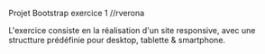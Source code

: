 Projet Bootstrap exercice 1 //rverona

L'exercice consiste en la réalisation d'un site responsive, avec une structture prédéfinie pour desktop, tablette & smartphone. 



